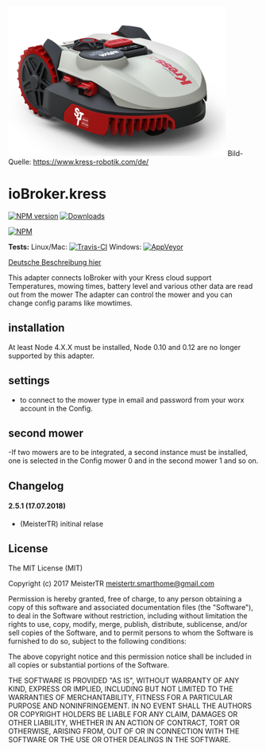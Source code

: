 [![Kress-Robotics](admin/kress-2.png)](https://www.kress-robotik.com/de/)
Bild-Quelle: https://www.kress-robotik.com/de/

ioBroker.kress
=============

[![NPM version](http://img.shields.io/npm/v/iobroker.kress.svg)](https://www.npmjs.com/package/iobroker.kress)
[![Downloads](https://img.shields.io/npm/dm/iobroker.kress.svg)](https://www.npmjs.com/package/iobroker.kress)

[![NPM](https://nodei.co/npm/iobroker.kress.png?downloads=true)](https://nodei.co/npm/iobroker.kress/)

**Tests:** Linux/Mac: [![Travis-CI](https://api.travis-ci.org/MeisterTR/ioBroker.kress.svg?branch=master)](https://travis-ci.org/MeisterTR/ioBroker.kress)
Windows: [![AppVeyor](https://ci.appveyor.com/api/projects/status/github/MeisterTR/ioBroker.kress?branch=master&svg=true)](https://ci.appveyor.com/project/MeisterTR/ioBroker-kress/)


[Deutsche Beschreibung hier](README_de.md)

This adapter connects IoBroker with your Kress cloud support
Temperatures, mowing times, battery level and various other data are read out from the mower
The adapter can control the mower and you can change config params like mowtimes.

## installation
At least Node 4.X.X must be installed, Node 0.10 and 0.12 are no longer supported by this adapter.

## settings
- to connect to the mower type in email and password from your worx account in the Config.


## second mower
-If two mowers are to be integrated, a second instance must be installed, one is selected in the Config mower 0 and in the second mower 1 and so on.

## Changelog
#### 2.5.1 (17.07.2018)
* (MeisterTR) initinal relase
 
## License
The MIT License (MIT)

Copyright (c) 2017 MeisterTR <meistertr.smarthome@gmail.com>

Permission is hereby granted, free of charge, to any person obtaining a copy
of this software and associated documentation files (the "Software"), to deal
in the Software without restriction, including without limitation the rights
to use, copy, modify, merge, publish, distribute, sublicense, and/or sell
copies of the Software, and to permit persons to whom the Software is
furnished to do so, subject to the following conditions:

The above copyright notice and this permission notice shall be included in
all copies or substantial portions of the Software.

THE SOFTWARE IS PROVIDED "AS IS", WITHOUT WARRANTY OF ANY KIND, EXPRESS OR
IMPLIED, INCLUDING BUT NOT LIMITED TO THE WARRANTIES OF MERCHANTABILITY,
FITNESS FOR A PARTICULAR PURPOSE AND NONINFRINGEMENT. IN NO EVENT SHALL THE
AUTHORS OR COPYRIGHT HOLDERS BE LIABLE FOR ANY CLAIM, DAMAGES OR OTHER
LIABILITY, WHETHER IN AN ACTION OF CONTRACT, TORT OR OTHERWISE, ARISING FROM,
OUT OF OR IN CONNECTION WITH THE SOFTWARE OR THE USE OR OTHER DEALINGS IN
THE SOFTWARE.
